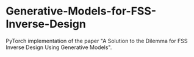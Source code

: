 # Generative-Models-for-FSS-Inverse-Design
PyTorch implementation of the paper "A Solution to the Dilemma for FSS Inverse Design Using Generative Models".
